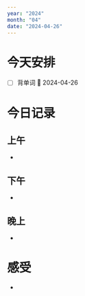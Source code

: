 ```yaml
---
year: "2024"
month: "04"
date: "2024-04-26"
---
```

# 今天安排
- [ ] 背单词 📅 2024-04-26




# 今日记录

## 上午
*  

## 下午
* 

## 晚上
* 

# 感受
* 




